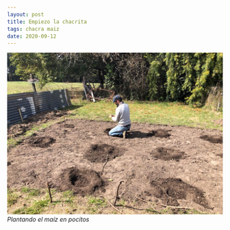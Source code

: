 ```yaml
---
layout: post
title: Empiezo la chacrita
tags: chacra maiz
date: 2020-09-12
---
```


![Plantando maiz](/assets/img/chacra-2020-09-12.jpg)_Plantando el maíz en pocitos_